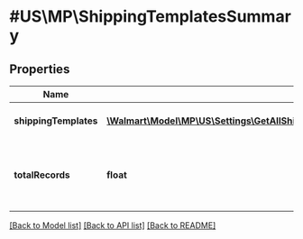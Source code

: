 # #US\MP\ShippingTemplatesSummary

## Properties

Name | Type | Description | Notes
------------ | ------------- | ------------- | -------------
**shippingTemplates** | [**\Walmart\Model\MP\US\Settings\GetAllShippingTemplates200ResponseShippingTemplatesInner[]**](GetAllShippingTemplates200ResponseShippingTemplatesInner.md) | Array of Shipping Templates | [optional]
**totalRecords** | **float** | Total Number of records in the response of the API | [optional]


[[Back to Model list]](../) [[Back to API list]](../../Api/US/MP) [[Back to README]](../../README.md)

